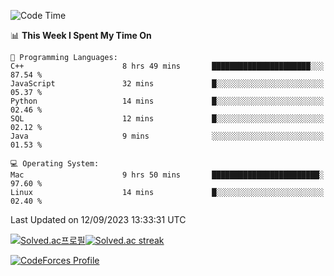 
<!--START_SECTION:waka-->
![Code Time](http://img.shields.io/badge/Code%20Time-3%2C014%20hrs%2030%20mins-blue)

📊 **This Week I Spent My Time On** 

```text
💬 Programming Languages: 
C++                      8 hrs 49 mins       ██████████████████████░░░   87.54 % 
JavaScript               32 mins             █░░░░░░░░░░░░░░░░░░░░░░░░   05.37 % 
Python                   14 mins             █░░░░░░░░░░░░░░░░░░░░░░░░   02.46 % 
SQL                      12 mins             █░░░░░░░░░░░░░░░░░░░░░░░░   02.12 % 
Java                     9 mins              ░░░░░░░░░░░░░░░░░░░░░░░░░   01.53 % 

💻 Operating System: 
Mac                      9 hrs 50 mins       ████████████████████████░   97.60 % 
Linux                    14 mins             █░░░░░░░░░░░░░░░░░░░░░░░░   02.40 % 
```


 Last Updated on 12/09/2023 13:33:31 UTC
<!--END_SECTION:waka-->


[![Solved.ac프로필](http://mazassumnida.wtf/api/generate_badge?boj=hckim96)](https://solved.ac/hckim96)[![Solved.ac streak](http://mazandi.herokuapp.com/api?handle=hckim96&theme=dark)](https://solved.ac/hckim96)


[![CodeForces Profile](https://cf.leed.at?id=hckim96)](https://codeforces.com/profile/hckim96)

